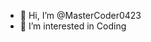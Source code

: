 - 👋 Hi, I’m @MasterCoder0423
- 👀 I’m interested in Coding

<!---
MasterCoder0423/MasterCoder0423 is a ✨ special ✨ repository because its `README.md` (this file) appears on your GitHub profile.
You can click the Preview link to take a look at your changes.
--->
